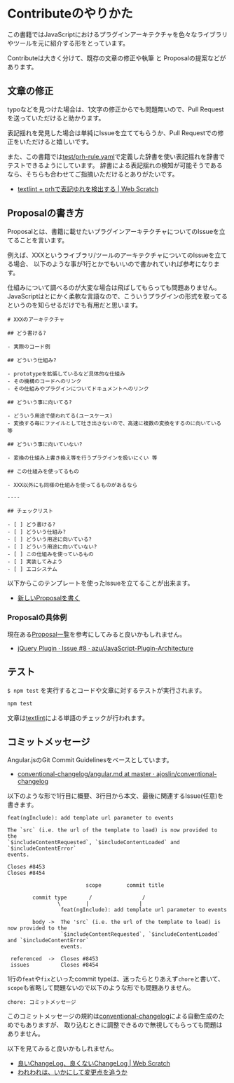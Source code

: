 # Contributeのやりかた

この書籍ではJavaScriptにおけるプラグインアーキテクチャを色々なライブラリやツールを元に紹介する形をとっています。

Contributeは大きく分けて、既存の文章の修正や執筆 と Proposalの提案などがあります。

## 文章の修正

typoなどを見つけた場合は、1文字の修正からでも問題無いので、Pull Requestを送っていただけると助かります。

表記揺れを発見した場合は単純にIssueを立ててもらうか、Pull Requestでの修正をいただけると嬉しいです。

また、この書籍では[test/prh-rule.yaml](test/prh-rule.yaml)で定義した辞書を使い表記揺れを辞書でテストできるようにしています。
辞書による表記揺れの検知が可能そうであるなら、そちらも合わせてご指摘いただけるとありがたいです。

- [textlint + prhで表記ゆれを検出する | Web Scratch](http://efcl.info/2015/09/14/textlint-rule-prh/ "textlint + prhで表記ゆれを検出する | Web Scratch")

## Proposalの書き方

Proposalとは、書籍に載せたいプラグインアーキテクチャについてのIssueを立てることを言います。

例えば、XXXというライブラリ/ツールのアーキテクチャについてのIssueを立てる場合、
以下のような事が1行とかでもいいので書かれていれば参考になります。

仕組みについて調べるのが大変な場合は飛ばしてもらっても問題ありません。
JavaScriptはとにかく柔軟な言語なので、こういうプラグインの形式を取ってるというのを知らせるだけでも有用だと思います。

```
# XXXのアーキテクチャ

## どう書ける?

- 実際のコード例

## どういう仕組み?

- prototypeを拡張しているなど具体的な仕組み
- その機構のコードへのリンク
- その仕組みやプラグインについてドキュメントへのリンク

## どういう事に向いてる?

- どういう用途で使われてる(ユースケース)
- 変換する毎にファイルとして吐き出さないので、高速に複数の変換をするのに向いている 等

## どういう事に向いていない?

- 変換の仕組み上書き換え等を行うプラグインを扱いにくい 等

## この仕組みを使ってるもの

- XXX以外にも同様の仕組みを使ってるものがあるなら

----

## チェックリスト

- [ ] どう書ける?
- [ ] どういう仕組み?
- [ ] どういう用途に向いている?
- [ ] どういう用途に向いていない?
- [ ] この仕組みを使っているもの
- [ ] 実装してみよう
- [ ] エコシステム

```

以下からこのテンプレートを使ったIssueを立てることが出来ます。

- [新しいProposalを書く](https://github.com/azu/JavaScript-Plugin-Architecture/issues/new?title=XXX&body=%23+XXX%E3%81%AE%E3%82%A2%E3%83%BC%E3%82%AD%E3%83%86%E3%82%AF%E3%83%81%E3%83%A3%0D%0AURL%3A+%0D%0A%0D%0A%23%23+%E3%81%A9%E3%81%86%E6%9B%B8%E3%81%91%E3%82%8B%3F%0D%0A%0D%0A%23%23+%E3%81%A9%E3%81%86%E3%81%84%E3%81%86%E4%BB%95%E7%B5%84%E3%81%BF%3F%0D%0A%0D%0A%23%23+%E3%81%A9%E3%81%86%E3%81%84%E3%81%86%E4%BA%8B%E3%81%AB%E5%90%91%E3%81%84%E3%81%A6%E3%82%8B%3F%0D%0A%0D%0A%23%23+%E3%81%93%E3%81%AE%E4%BB%95%E7%B5%84%E3%81%BF%E3%82%92%E4%BD%BF%E3%81%A3%E3%81%A6%E3%82%8B%E3%82%82%E3%81%AE%0D%0A)

### Proposalの具体例

現在ある[Proposal一覧](https://github.com/azu/JavaScript-Plugin-Architecture/labels/proposal)を参考にしてみると良いかもしれません。

- [jQuery Plugin · Issue #8 · azu/JavaScript-Plugin-Architecture](https://github.com/azu/JavaScript-Plugin-Architecture/issues/8 "jQuery Plugin · Issue #8 · azu/JavaScript-Plugin-Architecture")

## テスト

`$ npm test` を実行するとコードや文章に対するテストが実行されます。

```sh
npm test
```

文章は[textlint](https://github.com/azu/textlint "textlint")による単語のチェックが行われます。

## コミットメッセージ

Angular.jsのGit Commit Guidelinesをベースとしています。

- [conventional-changelog/angular.md at master · ajoslin/conventional-changelog](https://github.com/ajoslin/conventional-changelog/blob/master/conventions/angular.md "conventional-changelog/angular.md at master · ajoslin/conventional-changelog")

以下のような形で1行目に概要、3行目から本文、最後に関連するIssue(任意)を書きます。

```
feat(ngInclude): add template url parameter to events

The `src` (i.e. the url of the template to load) is now provided to the
`$includeContentRequested`, `$includeContentLoaded` and `$includeContentError`
events.

Closes #8453
Closes #8454
```


```
                         scope        commit title

        commit type       /                /      
                \        |                |
                 feat(ngInclude): add template url parameter to events

        body ->  The 'src` (i.e. the url of the template to load) is now provided to the
                 `$includeContentRequested`, `$includeContentLoaded` and `$includeContentError`
                 events.

 referenced  ->  Closes #8453
 issues          Closes #8454
```

1行の`feat`や`fix`といったcommit typeは、迷ったらとりあえず`chore`と書いて、`scope`も省略して問題ないので以下のような形でも問題ありません。

```
chore: コミットメッセージ
```

このコミットメッセージの規約は[conventional-changelog](https://github.com/ajoslin/conventional-changelog "conventional-changelog")による自動生成のためでもありますが、
取り込むときに調整できるので無視してもらっても問題はありません。

以下を見てみると良いかもしれません。

- [良いChangeLog、良くないChangeLog | Web Scratch](http://efcl.info/2015/06/18/good-changelog/ "良いChangeLog、良くないChangeLog | Web Scratch")
- [われわれは、いかにして変更点を追うか](http://azu.github.io/slide/cto/changelog.html "われわれは、いかにして変更点を追うか")
